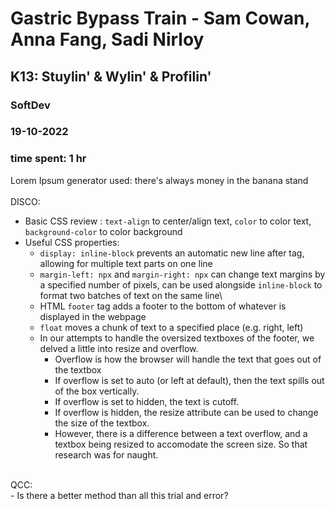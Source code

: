 # Gastric Bypass Train - Sam Cowan, Anna Fang, Sadi Nirloy
## K13: Stuylin' & Wylin' & Profilin'
### SoftDev
### 19-10-2022
### time spent: 1 hr

Lorem Ipsum generator used: there's always money in the banana stand
<br>
<br>
DISCO:
- Basic CSS review : `text-align` to center/align text, `color` to color text, `background-color` to color background
- Useful CSS properties:
	- `display: inline-block` prevents an automatic new line after tag, allowing for multiple text parts on one line
	- `margin-left: npx` and `margin-right: npx` can change text margins by a specified number of pixels, can be used alongside `inline-block` to format two batches of text on the same line\
	- HTML `footer` tag adds a footer to the bottom of whatever is displayed in the webpage
	- `float` moves a chunk of text to a specified place (e.g. right, left)
	- In our attempts to handle the oversized textboxes of the footer, we delved a little into resize and overflow.
		- Overflow is how the browser will handle the text that goes out of the textbox
		- If overflow is set to auto (or left at default), then the text spills out of the box vertically.
		- If overflow is set to hidden, the text is cutoff.
		- If overflow is hidden, the resize attribute can be used to change the size of the textbox.
		- However, there is a difference between a text overflow, and a textbox being resized to accomodate the screen size. So that research was for naught.
<br>
QCC: <br>
- Is there a better method than all this trial and error?
